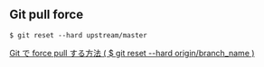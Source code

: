 ## Git pull force

```
$ git reset --hard upstream/master
```

[Git で force pull する方法 ( $ git reset --hard origin/branch_name )](https://qiita.com/Yinaura/items/30992f25b87f76af3ba2)
